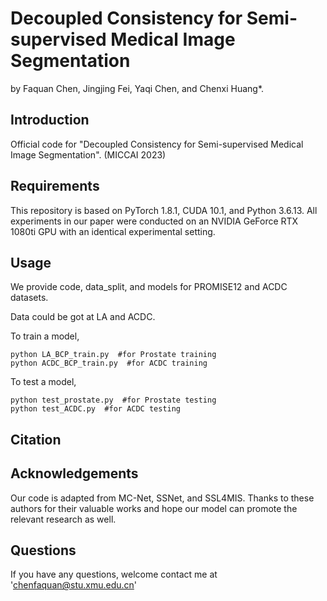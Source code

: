 # Decoupled Consistency for Semi-supervised Medical Image Segmentation
by Faquan Chen, Jingjing Fei, Yaqi Chen, and Chenxi Huang*.
## Introduction
Official code for "Decoupled Consistency for Semi-supervised Medical Image Segmentation". (MICCAI 2023)
## Requirements
This repository is based on PyTorch 1.8.1, CUDA 10.1, and Python 3.6.13. All experiments in our paper were conducted on an NVIDIA GeForce RTX 1080ti GPU with an identical experimental setting.
## Usage
We provide code, data_split, and models for PROMISE12 and ACDC datasets.

Data could be got at LA and ACDC.

To train a model,
```
python LA_BCP_train.py  #for Prostate training
python ACDC_BCP_train.py  #for ACDC training
```
To test a model,
```
python test_prostate.py  #for Prostate testing
python test_ACDC.py  #for ACDC testing
```
## Citation

## Acknowledgements
Our code is adapted from MC-Net, SSNet, and SSL4MIS. Thanks to these authors for their valuable works and hope our model can promote the relevant research as well.
## Questions
If you have any questions, welcome contact me at 'chenfaquan@stu.xmu.edu.cn'
